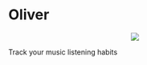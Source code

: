 # Oliver

<p align="center">
    <img src="https://user-images.githubusercontent.com/7833164/61504857-d683b100-a9aa-11e9-8cf2-bcf3ce5d19ff.gif"></img>
</p>

Track your music listening habits

